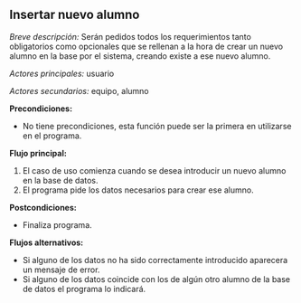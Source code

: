 **Insertar nuevo alumno**
---

*Breve descripción:* Serán pedidos todos los requerimientos tanto obligatorios como opcionales que se
                     rellenan a la hora de crear un nuevo alumno en la base por el sistema, creando existe
                     a ese nuevo alumno.

*Actores principales:* usuario

*Actores secundarios:* equipo, alumno

**Precondiciones:**

* No tiene precondiciones, esta función puede ser la primera en utilizarse en el programa.

**Flujo principal:**

1. El caso de uso comienza cuando se desea introducir un nuevo alumno en la base de datos.
2. El programa pide los datos necesarios para crear ese alumno.


**Postcondiciones:**

* Finaliza programa.

**Flujos alternativos:**

* Si alguno de los datos no ha sido correctamente introducido aparecera un mensaje de error.
* Si alguno de los datos coincide con los de algún otro alumno de la base de datos el programa
  lo indicará.
